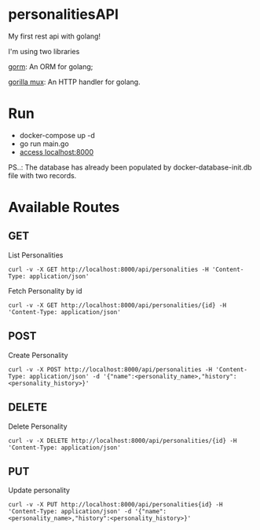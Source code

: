 # personalitiesAPI

My first rest api with golang!

I'm using two libraries

[gorm](https://gorm.io/): An ORM for golang;

[gorilla mux](https://pkg.go.dev/github.com/gorilla/mux): An HTTP handler for golang.


# Run

- docker-compose up -d
- go run main.go
- [access localhost:8000](http://localhost:8000/)

PS..: The database has already been populated by docker-database-init.db file with two records.

# Available Routes

## GET
List Personalities

```
curl -v -X GET http://localhost:8000/api/personalities -H 'Content-Type: application/json'
```

Fetch Personality by id

```
curl -v -X GET http://localhost:8000/api/personalities/{id} -H 'Content-Type: application/json'
```

## POST 

Create Personality

```
curl -v -X POST http://localhost:8000/api/personalities -H 'Content-Type: application/json' -d '{"name":<personality_name>,"history":<personality_history>}'
```

## DELETE

Delete Personality

```
curl -v -X DELETE http://localhost:8000/api/personalities/{id} -H 'Content-Type: application/json'
```

## PUT

Update personality

```
curl -v -X PUT http://localhost:8000/api/personalities{id} -H 'Content-Type: application/json' -d '{"name":<personality_name>,"history":<personality_history>}'
```